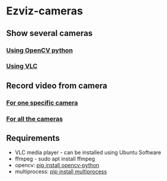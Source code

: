 # Ezviz-cameras
## Show several cameras
### [Using OpenCV python](camera.py)
### [Using VLC](camera.sh)
## Record video from camera
### [For one specific camera](record_segments.sh)
### [For all the cameras](record_cameras.sh)

## Requirements
- VLC media player - can be installed using Ubuntu Software
- ffmpeg - sudo apt install ffmpeg
- opencv: [pip install opencv-python](https://pypi.org/project/opencv-python/)
- multiprocess: [pip install multiprocess](https://pypi.org/project/multiprocess/)
